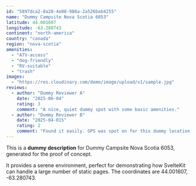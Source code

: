 ```yaml
---
id: "5897dca2-8a20-4e08-986a-2a526bab4255"
name: "Dummy Campsite Nova Scotia 6053"
latitude: 44.001607
longitude: -63.280743
continent: "north-america"
country: "canada"
region: "nova-scotia"
amenities:
  - "ATV-access"
  - "dog-friendly"
  - "RV-suitable"
  - "trash"
images:
  - "https://res.cloudinary.com/demo/image/upload/v1/sample.jpg"
reviews:
  - author: "Dummy Reviewer A"
    date: "2025-06-04"
    rating: 3
    comment: "A nice, quiet dummy spot with some basic amenities."
  - author: "Dummy Reviewer B"
    date: "2025-04-015"
    rating: 2
    comment: "Found it easily. GPS was spot on for this dummy location."
---
```


This is a **dummy description** for Dummy Campsite Nova Scotia 6053, generated for the proof of concept.

It provides a serene environment, perfect for demonstrating how SvelteKit can handle a large number of static pages. The coordinates are 44.001607, -63.280743.
